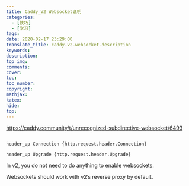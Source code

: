 ```yaml
---
title: Caddy_V2 Websocket说明
categories:
  - [技巧]
  - [学习]
tags:
date: 2020-02-17 23:29:00
translate_title: caddy-v2-websocket-description
keywords:
description:
top_img: 
comments:
cover: 
toc:
toc_number:
copyright:
mathjax:
katex:
hide:
top:
---
```

https://caddy.community/t/unrecognized-subdirective-websocket/6493

```
header_up Connection {http.request.header.Connection}
header_up Upgrade {http.request.header.Upgrade}
```

In v2, you do not need to do anything to enable websockets.
Websockets should work with v2’s reverse proxy by default.